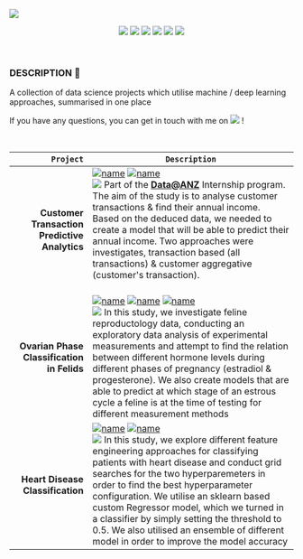 ![](https://i.imgur.com/n05GiCf.png)


<p align="center">
  <img src="https://img.shields.io/badge/Python-3670A0?&logo=python&logoColor=ffffff&style=for-the-badge" />
  <img src="https://img.shields.io/badge/Jupyter-%23F37725.svg?&logo=jupyter&logoColor=white&style=for-the-badge"/> 
  <img src="https://img.shields.io/badge/NumPy-%23013243.svg?&logo=numpy&logoColor=white&style=for-the-badge"/> 
  <img src="https://img.shields.io/badge/pandas-%23130754.svg?logo=pandas&logoColor=white&style=for-the-badge"/>
  <img src="https://img.shields.io/badge/scikit--learn-%23F89939.svg?&logo=scikit-learn&logoColor=white&style=for-the-badge"/>
  <img src="https://img.shields.io/badge/Plotly-%233F4F75.svg?&logo=plotly&logoColor=white&style=for-the-badge"/> <br>
</p>
<br/>

### DESCRIPTION 📒 


A collection of data science projects which utilise machine / deep learning approaches, summarised in one place

If you have any questions, you can get in touch with me on <a href="https://t.me/mldsai_info"><img src="https://img.shields.io/static/v1?&message=Telegram&color=3776AB&logo=Telegram&logoColor=FFFFFF&label=" /></a> !

<br>

|<code>Project</code>| <code>Description</code> |
|-:|-|
| **Customer Transaction Predictive Analytics** | [![name](https://img.shields.io/badge/Notebook-Kaggle-FAE01C)](https://www.kaggle.com/code/shtrausslearning/customer-transaction-predictive-analytics) [![name](https://img.shields.io/badge/Repository-Github-F97429)](https://github.com/shtrausslearning/Data-Science-Portfolio/tree/main/ANZ_internship) <br> ![](https://img.shields.io/badge/Information-4169E1) Part of the **[Data@ANZ](https://www.theforage.com/virtual-internships/prototype/ZLJCsrpkHo9pZBJNY/ANZ-Virtual-Internship)** Internship program. The aim of the study is to analyse customer transactions & find their annual income. Based on the deduced data, we needed to create a model that will be able to predict their annual income. Two approaches were investigates, transaction based (all transactions) & customer aggregative (customer's transaction). <br><br>| [![name](https://img.shields.io/badge/Notebook-Kaggle-FAE01C)](https://www.kaggle.com/code/shtrausslearning/customer-transaction-predictive-analytics) <br> [![name](https://img.shields.io/badge/Repository-Github-F97429)](https://github.com/shtrausslearning/Data-Science-Portfolio/tree/main/ANZ_internship) | 
| **Ovarian Phase Classification in Felids** |[![name](https://img.shields.io/badge/Notebook-Kaggle-FAE01C)](https://www.kaggle.com/code/shtrausslearning/ovarian-phase-classification-in-felids) [![name](https://img.shields.io/badge/Notebook-Github-F97429)](https://github.com/shtrausslearning/Data-Science-Portfolio/blob/main/ovarian-phase-classification-in-felids.ipynb) [![name](https://img.shields.io/badge/Kaggle-Dataset-e589e5 )](https://www.kaggle.com/datasets/shtrausslearning/feline-pregnancy)  <br> ![](https://img.shields.io/badge/Information-4169E1) In this study, we investigate feline reproductology data, conducting an exploratory data analysis of experimental measurements and attempt to find the relation between different hormone levels during different phases of pregnancy (estradiol & progesterone). We also create models that are able to predict at which stage of an estrous cycle a feline is at the time of testing for different measurement methods| 
| **Heart Disease Classification** | [![name](https://img.shields.io/badge/Notebook-Kaggle-FAE01C)](https://www.kaggle.com/code/shtrausslearning/heart-disease-gaussian-process-models) [![name](https://img.shields.io/badge/Repository-Github-F97429)](https://github.com/shtrausslearning/Data-Science-Portfolio/tree/main/Heart%20Disease%20Classification) <br> ![](https://img.shields.io/badge/Information-4169E1) In this study, we explore different feature engineering approaches for classifying patients with heart disease and conduct grid searches for the two hyperparemeters in order to find the best hyperparameter configuration. We utilise an sklearn based custom Regressor model, which we turned in a classifier by simply setting the threshold to 0.5. We also utilised an ensemble of different model in order to improve the model accuracy | 
